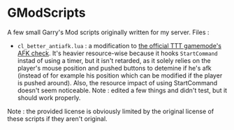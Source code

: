 # GModScripts
A few small Garry's Mod scripts originally written for my server.
Files :
* `cl_better_antiafk.lua` : a modification to [the official TTT gamemode's AFK check](https://github.com/Facepunch/garrysmod/blob/0f26a0e43dc5f49dfc138ec58db67ea6f34b4fb8/garrysmod/gamemodes/terrortown/gamemode/cl_init.lua#L334). It's heavier resource-wise because it hooks `StartCommand` instad of using a timer, but it isn't retarded, as it solely relies on the player's mouse position and pushed buttons to detemine if he's afk (instead of for example his position which can be modified if the player is pushed around). Also, the resource impact of using StartCommand doesn't seem noticeable. Note : edited a few things and didn't test, but it should work properly.

Note : the provided license is obviously limited by the original license of these scripts if they aren't original.
